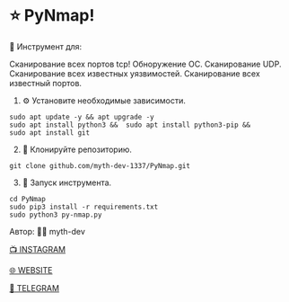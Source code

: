 # ⭐️ PyNmap!



🔧 Инструмент для:

  Сканирование всех портов tcp!
  Обноружение ОС.
  Сканирование UDP.
  Сканирование всех известных уязвимостей.
  Сканирование всех известный портов.


1. ⚙️ Установите необходимые зависимости.
```
sudo apt update -y && apt upgrade -y
sudo apt install python3 &&  sudo apt install python3-pip &&
sudo apt install git
```
2. 📁 Клонируйте репозиторию.
```
git clone github.com/myth-dev-1337/PyNmap.git
```
3. 📝 Запуск инструмента.
```
cd PyNmap
sudo pip3 install -r requirements.txt
sudo python3 py-nmap.py
```
Автор: 👨‍💻 myth-dev

<a href="https://www.instagram.com/hackingworld_d/" target="_blank">📺 INSTAGRAM</a>


<a href="https://mython.uz/" target="_blank">🌐 WEBSITE</a>

<a href="https://t.me/myth_dev" target="_blank">💬 TELEGRAM</a>

